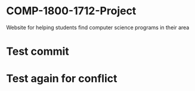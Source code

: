 # COMP-1800-1712-Project
Website for helping students find computer science programs in their area


# Test commit

# Test again for conflict